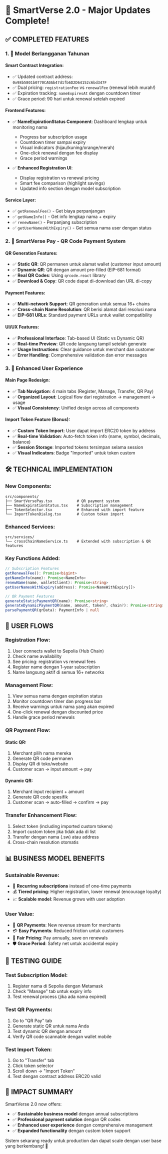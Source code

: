 # 🚀 SmartVerse 2.0 - Major Updates Complete!

## ✅ **COMPLETED FEATURES**

### 1. 🔄 **Model Berlangganan Tahunan**

#### **Smart Contract Integration:**
- ✅ Updated contract address: `0x98b5801b0770CA0Ab47d1fb6D2D64152c6bd347F` 
- ✅ Dual pricing: `registrationFee` vs `renewalFee` (renewal lebih murah!)
- ✅ Expiration tracking: `nameExpiresAt` dengan countdown timer
- ✅ Grace period: 90 hari untuk renewal setelah expired

#### **Frontend Features:**
- ✅ **NameExpirationStatus Component**: Dashboard lengkap untuk monitoring nama
  - Progress bar subscription usage
  - Countdown timer sampai expiry
  - Visual indicators (hijau/kuning/orange/merah)
  - One-click renewal dengan fee display
  - Grace period warnings
  
- ✅ **Enhanced Registration UI**: 
  - Display registration vs renewal pricing
  - Smart fee comparison (highlight savings)
  - Updated info section dengan model subscription

#### **Service Layer:**
- ✅ `getRenewalFee()` - Get biaya perpanjangan
- ✅ `getNameInfo()` - Get info lengkap nama + expiry
- ✅ `renewName()` - Perpanjang subscription
- ✅ `getUserNamesWithExpiry()` - Get semua nama user dengan status

### 2. 📱 **SmartVerse Pay - QR Code Payment System**

#### **QR Generation Features:**
- ✅ **Static QR**: QR permanen untuk alamat wallet (customer input amount)
- ✅ **Dynamic QR**: QR dengan amount pre-filled (EIP-681 format)
- ✅ **Real QR Codes**: Using `qrcode.react` library
- ✅ **Download & Copy**: QR code dapat di-download dan URL di-copy

#### **Payment Features:**
- ✅ **Multi-network Support**: QR generation untuk semua 16+ chains
- ✅ **Cross-chain Name Resolution**: QR berisi alamat dari resolusi nama
- ✅ **EIP-681 URLs**: Standard payment URLs untuk wallet compatibility

#### **UI/UX Features:**
- ✅ **Professional Interface**: Tab-based UI (Static vs Dynamic QR)
- ✅ **Real-time Preview**: QR code langsung tampil setelah generate
- ✅ **Usage Instructions**: Clear guidance untuk merchant dan customer
- ✅ **Error Handling**: Comprehensive validation dan error messages

### 3. 🎨 **Enhanced User Experience**

#### **Main Page Redesign:**
- ✅ **Tab Navigation**: 4 main tabs (Register, Manage, Transfer, QR Pay)
- ✅ **Organized Layout**: Logical flow dari registration → management → usage
- ✅ **Visual Consistency**: Unified design across all components

#### **Import Token Feature (Bonus):**
- ✅ **Custom Token Import**: User dapat import ERC20 token by address
- ✅ **Real-time Validation**: Auto-fetch token info (name, symbol, decimals, balance)
- ✅ **Session Storage**: Imported tokens tersimpan selama session
- ✅ **Visual Indicators**: Badge "Imported" untuk token custom

## 🛠 **TECHNICAL IMPLEMENTATION**

### **New Components:**
```
src/components/
├── SmartVersePay.tsx           # QR payment system
├── NameExpirationStatus.tsx    # Subscription management
├── TokenSelector.tsx           # Enhanced with import feature
└── ImportTokenDialog.tsx       # Custom token import
```

### **Enhanced Services:**
```
src/services/
└── crossChainNameService.ts    # Extended with subscription & QR features
```

### **Key Functions Added:**
```typescript
// Subscription Features
getRenewalFee(): Promise<bigint>
getNameInfo(name): Promise<NameInfo>
renewName(name, walletClient): Promise<string>
getUserNamesWithExpiry(address): Promise<NameWithExpiry[]>

// QR Payment Features  
generateStaticPaymentQR(name): Promise<string>
generateDynamicPaymentQR(name, amount, token?, chain?): Promise<string>
parsePaymentQR(qrData): PaymentInfo | null
```

## 🎯 **USER FLOWS**

### **Registration Flow:**
1. User connects wallet to Sepolia (Hub Chain)
2. Check name availability 
3. See pricing: registration vs renewal fees
4. Register name dengan 1-year subscription
5. Name langsung aktif di semua 16+ networks

### **Management Flow:**
1. View semua nama dengan expiration status
2. Monitor countdown timer dan progress bar
3. Receive warnings untuk nama yang akan expired
4. One-click renewal dengan discounted price
5. Handle grace period renewals

### **QR Payment Flow:**
#### Static QR:
1. Merchant pilih nama mereka
2. Generate QR code permanen
3. Display QR di toko/website
4. Customer scan → input amount → pay

#### Dynamic QR:
1. Merchant input recipient + amount
2. Generate QR code spesifik
3. Customer scan → auto-filled → confirm → pay

### **Transfer Enhancement Flow:**
1. Select token (including imported custom tokens)
2. Import custom token jika tidak ada di list
3. Transfer dengan nama (.sw) atau address
4. Cross-chain resolution otomatis

## 📊 **BUSINESS MODEL BENEFITS**

### **Sustainable Revenue:**
- 🔄 **Recurring subscriptions** instead of one-time payments
- 💰 **Tiered pricing**: Higher registration, lower renewal (encourage loyalty)
- 📈 **Scalable model**: Revenue grows with user adoption

### **User Value:**
- 🎯 **QR Payments**: New revenue stream for merchants  
- 💳 **Easy Payments**: Reduced friction untuk customers
- 🔄 **Fair Pricing**: Pay annually, save on renewals
- 🛡️ **Grace Period**: Safety net untuk accidental expiry

## 🧪 **TESTING GUIDE**

### **Test Subscription Model:**
1. Register nama di Sepolia dengan Metamask
2. Check "Manage" tab untuk expiry info
3. Test renewal process (jika ada nama expired)

### **Test QR Payments:**
1. Go to "QR Pay" tab
2. Generate static QR untuk nama Anda
3. Test dynamic QR dengan amount
4. Verify QR code scannable dengan wallet mobile

### **Test Import Token:**
1. Go to "Transfer" tab
2. Click token selector
3. Scroll down → "Import Token"
4. Test dengan contract address ERC20 valid

## 🎉 **IMPACT SUMMARY**

SmartVerse 2.0 now offers:
- ✅ **Sustainable business model** dengan annual subscriptions
- ✅ **Professional payment solution** dengan QR codes
- ✅ **Enhanced user experience** dengan comprehensive management
- ✅ **Expanded functionality** dengan custom token support

Sistem sekarang ready untuk production dan dapat scale dengan user base yang berkembang! 🚀
